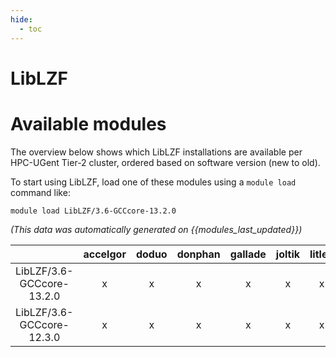 ```yaml
---
hide:
  - toc
---
```


LibLZF
======

# Available modules


The overview below shows which LibLZF installations are available per HPC-UGent Tier-2 cluster, ordered based on software version (new to old).

To start using LibLZF, load one of these modules using a `module load` command like:

```shell
module load LibLZF/3.6-GCCcore-13.2.0
```

*(This data was automatically generated on {{modules_last_updated}})*  

| |accelgor|doduo|donphan|gallade|joltik|litleo|shinx|
| :---: | :---: | :---: | :---: | :---: | :---: | :---: | :---: |
|LibLZF/3.6-GCCcore-13.2.0|x|x|x|x|x|x|x|
|LibLZF/3.6-GCCcore-12.3.0|x|x|x|x|x|x|x|
